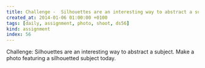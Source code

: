 ```yaml
---
title: Challenge -  Silhouettes are an interesting way to abstract a subject. Make a photo featuring a silhouetted subject today.
created_at: 2014-01-06 01:00:00 +0100
tags: [daily, assignment, photo, shoot, ds56]
kind: assignment
index: 56
---
```


Challenge: Silhouettes are an interesting way to abstract a subject. Make a photo featuring a silhouetted subject today.
